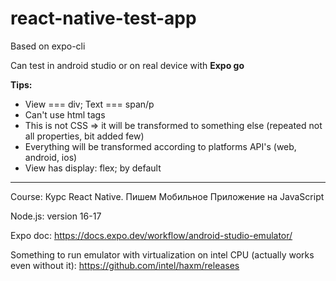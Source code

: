 # react-native-test-app

Based on expo-cli

Can test in android studio or on real device with **Expo go**

**Tips:**
  - View === div; Text === span/p
  - Can't use html tags 
  - This is not CSS => it will be transformed to something else (repeated not all properties, bit added few)
  - Everything will be transformed according to platforms API's (web, android, ios)
  - View has display: flex; by default

------
Course: Курс React Native. Пишем Мобильное Приложение на JavaScript

Node.js: version 16-17

Expo doc: 
https://docs.expo.dev/workflow/android-studio-emulator/

Something to run emulator with virtualization on intel CPU (actually works even without it): 
https://github.com/intel/haxm/releases
